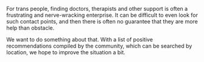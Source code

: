 For trans people, finding doctors, therapists and other support is often a frustrating and nerve-wracking enterprise. It can be difficult to even look for such contact points, and then there is often no guarantee that they are more help than obstacle.

We want to do something about that. With a list of positive recommendations compiled by the community, which can be searched by location, we hope to improve the situation a bit.
